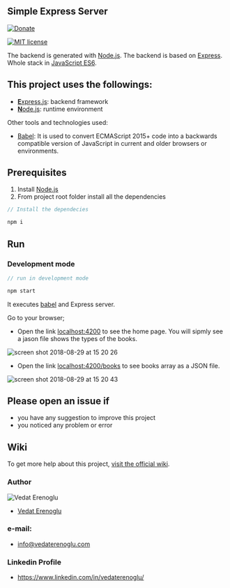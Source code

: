 ## Simple Express Server
[![Donate](https://img.shields.io/badge/paypal-donate-179BD7.svg)](https://www.paypal.me/vedaterenoglu)

[![MIT license](http://img.shields.io/badge/license-MIT-lightgrey.svg)](http://opensource.org/licenses/MIT)


The backend is generated with [Node.js](https://nodejs.org). The backend is based on [Express](http://expressjs.com). Whole stack in [JavaScript ES6](http://es6-features.org/#Constants).

## This project uses the followings:
* [**E**xpress.js](http://expressjs.com): backend framework
* [**N**ode.js](https://nodejs.org): runtime environment

Other tools and technologies used:
* [Babel](https://babeljs.io/docs/en/): It is used to convert ECMAScript 2015+ code into a backwards compatible version of JavaScript in current and older browsers or environments.

## Prerequisites
1. Install [Node.js](https://nodejs.org)
2. From project root folder install all the dependencies

```js
// Install the dependecies

npm i
```

## Run
### Development mode
```js
// run in development mode

npm start
```
It executes [babel](https://github.com/babel/babel/) and Express server.

Go to your browser;
* Open the link  [localhost:4200](http://localhost:4200) to see the home page. You will sipmly see a jason file shows the types of the books.

![screen shot 2018-08-29 at 15 20 26](https://user-images.githubusercontent.com/38211466/44790455-acad7a00-ab9f-11e8-9eb1-5f497a9c3484.png)

* Open the link  [localhost:4200/books](http://localhost:4200/books) to see books array as a JSON file.

![screen shot 2018-08-29 at 15 20 43](https://user-images.githubusercontent.com/38211466/44790539-e3839000-ab9f-11e8-88d9-23bf309b5f98.png)

## Please open an issue if
* you have any suggestion to improve this project
* you noticed any problem or error

## Wiki
To get more help about this project, [visit the official wiki](#).

### Author
![Vedat Erenoglu](https://s.gravatar.com/avatar/0e529b095e48c12b9834e4d6ec081dc3?s=80)
* [Vedat Erenoglu](https://github.com/VedatErenoglu)
### e-mail:
* info@vedaterenoglu.com
### Linkedin Profile
* https://www.linkedin.com/in/vedaterenoglu/

